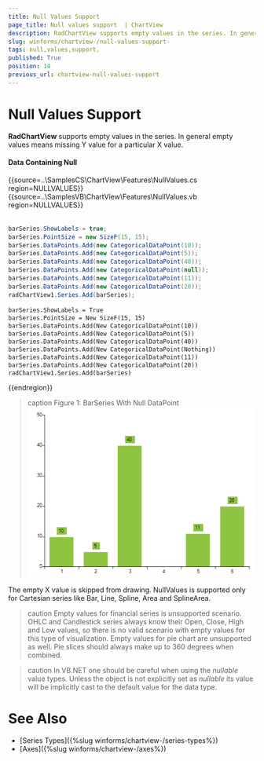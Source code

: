 ```yaml
---
title: Null Values Support 
page_title: Null values support  | ChartView
description: RadChartView supports empty values in the series. In general empty values means missing Y value for a particular X value.
slug: winforms/chartview-/null-values-support-
tags: null,values,support,
published: True
position: 14
previous_url: chartview-null-values-support
---
```


# Null Values Support

__RadChartView__ supports empty values in the series. In general empty values means missing Y value for a particular X value.

#### Data Containing Null

{{source=..\SamplesCS\ChartView\Features\NullValues.cs region=NULLVALUES}} 
{{source=..\SamplesVB\ChartView\Features\NullValues.vb region=NULLVALUES}} 

````C#
            
barSeries.ShowLabels = true;
barSeries.PointSize = new SizeF(15, 15);
barSeries.DataPoints.Add(new CategoricalDataPoint(10));
barSeries.DataPoints.Add(new CategoricalDataPoint(5));
barSeries.DataPoints.Add(new CategoricalDataPoint(40));
barSeries.DataPoints.Add(new CategoricalDataPoint(null));
barSeries.DataPoints.Add(new CategoricalDataPoint(11));
barSeries.DataPoints.Add(new CategoricalDataPoint(20));
radChartView1.Series.Add(barSeries);

````
````VB.NET
barSeries.ShowLabels = True
barSeries.PointSize = New SizeF(15, 15)
barSeries.DataPoints.Add(New CategoricalDataPoint(10))
barSeries.DataPoints.Add(New CategoricalDataPoint(5))
barSeries.DataPoints.Add(New CategoricalDataPoint(40))
barSeries.DataPoints.Add(New CategoricalDataPoint(Nothing))
barSeries.DataPoints.Add(New CategoricalDataPoint(11))
barSeries.DataPoints.Add(New CategoricalDataPoint(20))
radChartView1.Series.Add(barSeries)

````

{{endregion}}

>caption Figure 1: BarSeries With Null DataPoint
![chartview-null-values-support 001](images/chartview-null-values-support001.png)

The empty X value is skipped from drawing. NullValues is supported only for Cartesian series like Bar, Line, Spline, Area and SplineArea.

>caution Empty values for financial series is unsupported scenario. OHLC and Candlestick series always know their Open, Close, High and Low values, so  there is no valid scenario with empty values for this type of visualization.
>Empty values for pie chart are unsupported as well. Pie slices should always make up to 360 degrees when combined.
>

>caution In VB.NET one should be careful when using the *nullable* value types. Unless the object is not explicitly set as *nullable* its value will be implicitly cast to the default value for the data type. 
>

# See Also

* [Series Types]({%slug winforms/chartview-/series-types%})
* [Axes]({%slug winforms/chartview-/axes%})